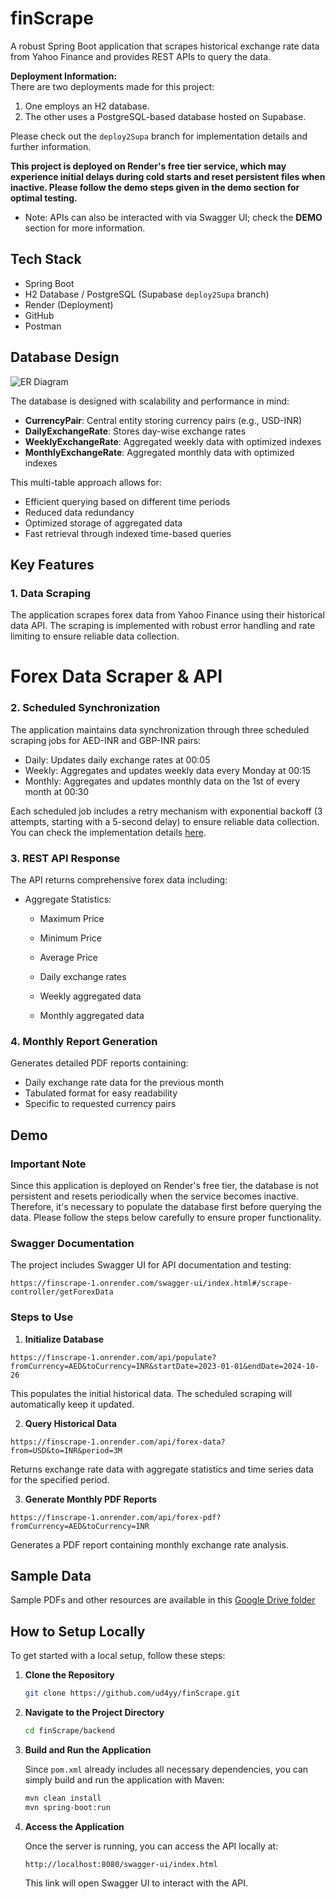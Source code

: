
# finScrape

A robust Spring Boot application that scrapes historical exchange rate data from Yahoo Finance and provides REST APIs to query the data.

**Deployment Information:**  
There are two deployments made for this project:
1. One employs an H2 database.
2. The other uses a PostgreSQL-based database hosted on Supabase.

Please check out the `deploy2Supa` branch for implementation details and further information.

**This project is deployed on Render's free tier service, which may experience initial delays during cold starts and reset persistent files when inactive. Please follow the demo steps given in the demo section for optimal testing.**

- Note: APIs can also be interacted with via Swagger UI; check the **DEMO** section for more information.

## Tech Stack
- Spring Boot
- H2 Database / PostgreSQL (Supabase ```deploy2Supa``` branch) 
- Render (Deployment)
- GitHub
- Postman

## Database Design
<img src="https://drive.google.com/uc?id=1hx9nyB9AfAWkUPcBw3upmYLifn9kGIc1" alt="ER Diagram" style="max-width: 100%; height: auto;">

The database is designed with scalability and performance in mind:
- **CurrencyPair**: Central entity storing currency pairs (e.g., USD-INR)
- **DailyExchangeRate**: Stores day-wise exchange rates
- **WeeklyExchangeRate**: Aggregated weekly data with optimized indexes
- **MonthlyExchangeRate**: Aggregated monthly data with optimized indexes

This multi-table approach allows for:
- Efficient querying based on different time periods
- Reduced data redundancy
- Optimized storage of aggregated data
- Fast retrieval through indexed time-based queries

## Key Features

### 1. Data Scraping
The application scrapes forex data from Yahoo Finance using their historical data API. The scraping is implemented with robust error handling and rate limiting to ensure reliable data collection.

# Forex Data Scraper & API

### 2. Scheduled Synchronization
The application maintains data synchronization through three scheduled scraping jobs for AED-INR and GBP-INR pairs:
- Daily: Updates daily exchange rates at 00:05
- Weekly: Aggregates and updates weekly data every Monday at 00:15  
- Monthly: Aggregates and updates monthly data on the 1st of every month at 00:30 

Each scheduled job includes a retry mechanism with exponential backoff (3 attempts, starting with a 5-second delay) to ensure reliable data collection. You can check the implementation details [here](https://github.com/ud4yy/finScrape/blob/main/backend/src/main/java/com/vance/backend/config/ForexSchedulerConfig.java).

### 3. REST API Response
The API returns comprehensive forex data including:
- Aggregate Statistics:
  - Maximum Price
  - Minimum Price
  - Average Price

  - Daily exchange rates
  - Weekly aggregated data
  - Monthly aggregated data

### 4. Monthly Report Generation
Generates detailed PDF reports containing:
- Daily exchange rate data for the previous month
- Tabulated format for easy readability
- Specific to requested currency pairs

## Demo

### Important Note
Since this application is deployed on Render's free tier, the database is not persistent and resets periodically when the service becomes inactive. Therefore, it's necessary to populate the database first before querying the data. Please follow the steps below carefully to ensure proper functionality.

### Swagger Documentation
The project includes Swagger UI for API documentation and testing:
```
https://finscrape-1.onrender.com/swagger-ui/index.html#/scrape-controller/getForexData
```

### Steps to Use

1. **Initialize Database**
```
https://finscrape-1.onrender.com/api/populate?fromCurrency=AED&toCurrency=INR&startDate=2023-01-01&endDate=2024-10-26
```
This populates the initial historical data. The scheduled scraping will automatically keep it updated.

2. **Query Historical Data**
```
https://finscrape-1.onrender.com/api/forex-data?from=USD&to=INR&period=3M
```
Returns exchange rate data with aggregate statistics and time series data for the specified period.

3. **Generate Monthly PDF Reports**
```
https://finscrape-1.onrender.com/api/forex-pdf?fromCurrency=AED&toCurrency=INR
```
Generates a PDF report containing monthly exchange rate analysis.

## Sample Data
Sample PDFs and other resources are available in this [Google Drive folder](https://drive.google.com/drive/folders/1ATk01J0cNIAE8fjzwS5ms4TmENvhWlEQ?usp=sharing)


## How to Setup Locally

To get started with a local setup, follow these steps:

1. **Clone the Repository**
   ```bash
   git clone https://github.com/ud4yy/finScrape.git
   ```

2. **Navigate to the Project Directory**
   ```bash
   cd finScrape/backend
   ```

3. **Build and Run the Application**

   Since `pom.xml` already includes all necessary dependencies, you can simply build and run the application with Maven:

   ```bash
   mvn clean install
   mvn spring-boot:run
   ```

4. **Access the Application**

   Once the server is running, you can access the API locally at:
   ```
   http://localhost:8080/swagger-ui/index.html
   ```
   This link will open Swagger UI to interact with the API.


